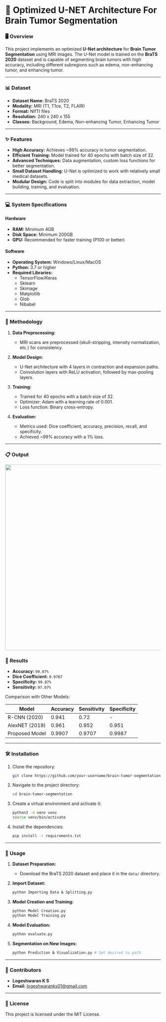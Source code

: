 # 🧠 Optimized U-NET Architecture For Brain Tumor Segmentation

### 🖥️ **Overview**

This project implements an optimized **U-Net architecture** for **Brain Tumor Segmentation** using MRI images. The U-Net model is trained on the **BraTS 2020** dataset and is capable of segmenting brain tumors with high accuracy, including different subregions such as edema, non-enhancing tumor, and enhancing tumor.

---

### 📊 **Dataset**
- **Dataset Name:** BraTS 2020
- **Modality:** MRI (T1, T1ce, T2, FLAIR)
- **Format:** NIfTI files
- **Resolution:** 240 x 240 x 155
- **Classes:** Background, Edema, Non-enhancing Tumor, Enhancing Tumor

---

### ✨ **Features**
- **High Accuracy:** Achieves ~99% accuracy in tumor segmentation.
- **Efficient Training:** Model trained for 40 epochs with batch size of 32.
- **Advanced Techniques:** Data augmentation, custom loss functions for better segmentation.
- **Small Dataset Handling:** U-Net is optimized to work with relatively small medical datasets.
- **Modular Design:** Code is split into modules for data extraction, model building, training, and evaluation.

---

### 💻 **System Specifications**
#### **Hardware**
- **RAM:** Minimum 4GB
- **Disk Space:** Minimum 200GB
- **GPU:** Recommended for faster training (P100 or better)
  
#### **Software**
- **Operating System:** Windows/Linux/MacOS
- **Python:** 3.7 or higher
- **Required Libraries:** 
  - TensorFlow/Keras
  - Sklearn
  - Skimage
  - Matplotlib
  - Glob
  - Nibabel

---

### 🔧 **Methodology**
1. **Data Preprocessing:** 
   - MRI scans are preprocessed (skull-stripping, intensity normalization, etc.) for consistency.
   
2. **Model Design:** 
   - U-Net architecture with 4 layers in contraction and expansion paths.
   - Convolution layers with ReLU activation, followed by max-pooling layers.
   
3. **Training:** 
   - Trained for 40 epochs with a batch size of 32.
   - Optimizer: Adam with a learning rate of 0.001.
   - Loss function: Binary cross-entropy.
   
4. **Evaluation:** 
   - Metrics used: Dice coefficient, accuracy, precision, recall, and specificity.
   - Achieved ~99% accuracy with a 1% loss.

---

### 📋 **Output**

<img src="https://github.com/user-attachments/assets/ed8e06eb-69b2-4185-9da0-b407ff0eb2f0" width="600">

### 🚀 **Results**

- **Accuracy:** `99.07%`
- **Dice Coefficient:** `0.9707`
- **Specificity:** `99.87%`
- **Sensitivity:** `97.07%`
  
Comparison with Other Models:

| Model               | Accuracy | Sensitivity | Specificity |
|---------------------|----------|-------------|-------------|
| R-CNN (2020)        | 0.941    | 0.72        | -           |
| AlexNET (2019)      | 0.961    | 0.952       | 0.951       |
| Proposed Model      | 0.9907   | 0.9707      | 0.9987      |

---

### 🛠️ **Installation**
1. Clone the repository:
    ```bash
    git clone https://github.com/your-username/brain-tumor-segmentation.git
    ```
2. Navigate to the project directory:
    ```bash
    cd brain-tumor-segmentation
    ```
3. Create a virtual environment and activate it:
    ```bash
    python3 -m venv venv
    source venv/bin/activate 
    ```
4. Install the dependencies:
    ```bash
    pip install -r requirements.txt
    ```

---

### 🧪 **Usage**
1. **Dataset Preparation:**
   - Download the BraTS 2020 dataset and place it in the `data/` directory.

2. **Import Dataset:**
    ```bash
    python Importing Data & Splitting.py
    ```
    
2. **Model Creation and Training:**
    ```bash
    python Model Creation.py
    python Model Training.py
    ```

3. **Model Evaluation:**
    ```bash
    python evaluate.py
    ```

4. **Segmentation on New Images:**
    ```bash
    python Prediction & Visualization.py # Set desired to path
    ```

---

### 👥 **Contributors**
- **Logeshwaran K S**
- **Email:** logeshwaranks01@gmail.com
  
---

### 📄 **License**
This project is licensed under the MIT License.
